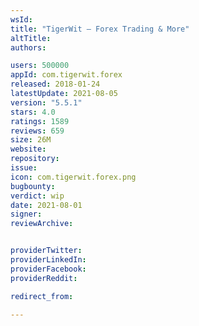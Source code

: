 ```yaml
---
wsId: 
title: "TigerWit – Forex Trading & More"
altTitle: 
authors:

users: 500000
appId: com.tigerwit.forex
released: 2018-01-24
latestUpdate: 2021-08-05
version: "5.5.1"
stars: 4.0
ratings: 1589
reviews: 659
size: 26M
website: 
repository: 
issue: 
icon: com.tigerwit.forex.png
bugbounty: 
verdict: wip
date: 2021-08-01
signer: 
reviewArchive:


providerTwitter: 
providerLinkedIn: 
providerFacebook: 
providerReddit: 

redirect_from:

---
```



